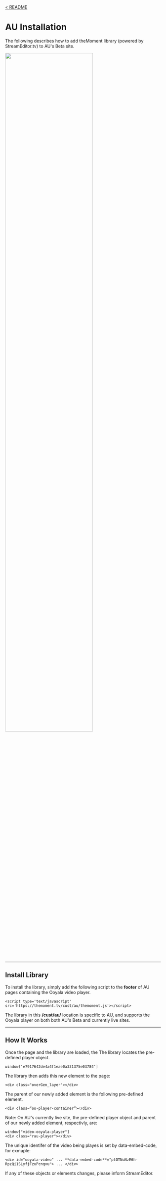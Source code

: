 <a name="top"></a>
[< README](/README.md#top)

# AU Installation

The following describes how to add theMoment library (powered by StreamEditor.tv) to AU's Beta site.

<img src="https://s3-us-west-2.amazonaws.com/themoment/autodesk.png" width="75%" height="75%" />

------------------------------------------------
<a name="library_install"></a>
## Install Library

To install the library, simply add the following script to the **footer** of AU pages containing the Ooyala video player.

```
<script type='text/javascript' src='https://themoment.tv/cust/au/themoment.js'></script>
```
The library in this **/cust/au/** location is specific to AU, and supports the Ooyala player on both both AU's Beta and currently live sites.

------------------------------------------------
<a name="how_it_works"></a>
## How It Works

Once the page and the library are loaded, the The library locates the pre-defined player object.

```
window[‘e7917642de4a4f1eae0a331375e03784’]
```

The library then adds this new element to the page:

```
<div class="overGen_layer"></div>
```
The parent of our newly added element is the following pre-defined element.

```
<div class=“oo-player-container”></div>
```

Note: On AU's currently live site, the pre-defined player object and parent of our newly added element, respectivly, are:

```
window["video-ooyala-player"]
<div class="rau-player"></div>
```
The unique identifer of the video being playes is set by data-embed-code, for exmaple:

```
<div id="ooyala-video" ... **data-embed-code**="ptOTNuNzE6h-RpzQi1SLyfjFzuPcnqvu"> ... </div>
```

 If any of these objects or elements changes, please inform StreamEditor.
